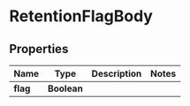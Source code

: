 # RetentionFlagBody

## Properties
Name | Type | Description | Notes
------------ | ------------- | ------------- | -------------
**flag** | **Boolean** |  | 
